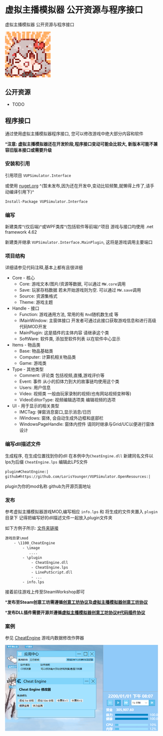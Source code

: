 # 虚拟主播模拟器 公开资源与程序接口
虚拟主播模拟器 公开资源与程序接口

<img src="VUPSimulator.png" height="150px" />

## 公开资源

* TODO

## 程序接口

通过使用虚拟主播模拟器程序接口, 您可以修改游戏中绝大部分内容和软件

***注意: 虚拟主播模拟器还在开发阶段,程序接口变动可能会比较大, 新版本可能不兼容旧版本接口或需要升级**

### 安装和引用

引用项目 `VUPSimulator.Interface`

或使用 [nuget.org](https://www.nuget.org/packages/VUPSimulator.Interface/) ^(暂未发布,因为还在开发中,变动比较频繁,就懒得上传了,请手动编译引用下)^

```bash
Install-Package VUPSimulator.Interface
```

### 编写

新建类库^(仅后端)^或WPF类库^(包括软件等前端)^项目
游戏与接口均使用 .net framework 4.62

新建类并继承 `VUPSimulator.Interface.MainPlugin`, 这将是游戏调用主要端口

### 项目结构

详细请参见代码注释,基本上都有且很详细

* Core - 核心
  * Core: 游戏文本/图片/资源等数据, 可以通过 `MW.core`调用
  * Save: 玩家存档数据 若未开始游戏则为空. 可以通过 `MW.save`调用
  * Source: 资源集格式
  * Theme: 游戏主题
* Handle - 接口
  * Function: 游戏通用方法, 常用的有 `Rnd`随机数生成 等
  * IMainWindow: 主窗体接口 开发者可通过此接口获取游戏信息和进行高级代码MOD开发
  * MainPlugin: 这是插件的主体内容 请继承这个类
  * SoftWare: 软件类, 添加至软件列表 以在软件中心显示
* Items - 物品类
  * Base: 物品基础类
  * Computer: 计算机相关物品类
  * Game: 游戏类
* Type - 其他类型
  * Comment: 评论类 包括视频,直播,游戏评价等
  * Event: 事件 从小的扣体力到大的故事链均使用这个类
  * Users: 用户信息
  * Video: 视频类 一般由玩家录制的视频(也有网站视频变种等)
  * VideoEditorType: 视频编辑选项类 编辑视频的选项
* UI - 用于显示的相关类型
  * IMCTag: 弹窗消息窗口,显示消息/日历
  * IWindows: 窗体, 会自动生成外边框和底部栏
  * WindowsPageHandle: 窗体内控件 请同时继承与Grid/UC以便进行窗体设计

### 编写dll描述文件

生成程序, 在生成位置找到你的dll 在本例中为`CheatEngine.dll`
新建同名文件以lps为后缀 `CheatEngine.lps`
编辑此LPS文件

```lps
plugin#CheatEngine:|
github#https://github.com/LorisYounger/VUPSimulator.OpenResources:|
```

plugin为你的mod名称
github为开源页面地址

### 发布

参考虚拟主播模拟器游戏MOD,编写相应 `info.lps` 和 将生成的文件夹置入 `plugin`目录下
记得把编写好的dll描述文件一起放入plugin文件夹

如下方例子所示: [文件夹链接](https://github.com/LorisYounger/VUPSimulator.OpenResources/tree/main/VUPSimulator.Interface.Demo/1100_CheatEngine)

```
游戏目录\mod
	- \1100_CheatEngine
		- \image
		   ....
		- \plugin
			- CheatEngine.dll
			- CheatEngine.lps
			- LinePutScript.dll
			- ...
		- info.lps
```

接着前往游戏上传至SteamWorkshop即可

***发布至Steam创意工坊需遵循[创意工坊协议]()及[虚拟主播模拟器创意工坊协议]()**

***发布DLL插件需要开源并遵循[虚拟主播模拟器创意工坊协议#代码插件协议]()**

### 案例

参见 [CheatEngine](https://github.com/LorisYounger/VUPSimulator.OpenResources/tree/main/VUPSimulator.Interface.Demo) 游戏内数据修改作弊器

![image-20220616003426150](README.assets/image-20220616003426150.png)
